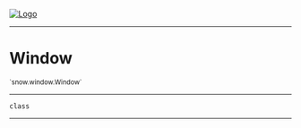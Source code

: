 
[![Logo](../../../images/logo.png)](../../../api/index.html)

---



<h1>Window</h1>
<small>`snow.window.Window`</small>



---

`class`

---

&nbsp;
&nbsp;

